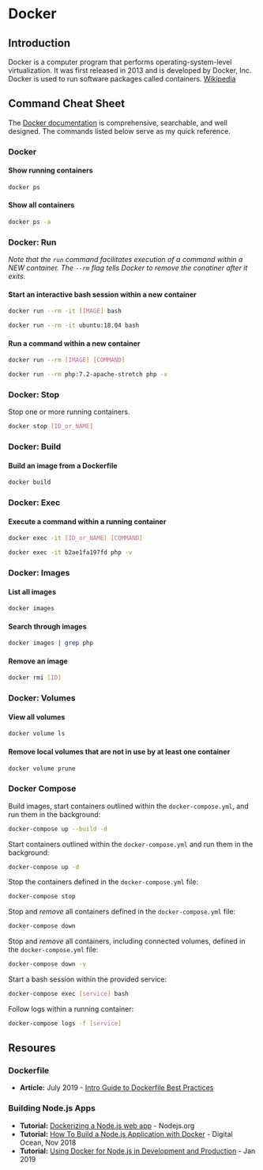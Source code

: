 # Docker

## Introduction

Docker is a computer program that performs operating-system-level virtualization. It was first released in 2013 and is developed by Docker, Inc. Docker is used to run software packages called containers. [Wikipedia](https://en.wikipedia.org/wiki/Docker_(software))

## Command Cheat Sheet

The [Docker documentation](https://docs.docker.com/engine/reference/commandline/docker/) is comprehensive, searchable, and well designed. The commands listed below serve as my quick reference.

### Docker

#### Show running containers

```bash
docker ps
```

#### Show all containers

```bash
docker ps -a
```

### Docker: Run

*Note that the `run` command facilitates execution of a command within a NEW container. The `--rm` flag tells Docker to remove the conatiner after it exits.*

#### Start an interactive bash session within a new container

```bash
docker run --rm -it [IMAGE] bash
```

```bash
docker run --rm -it ubuntu:18.04 bash
```

#### Run a command within a new container

```bash
docker run --rm [IMAGE] [COMMAND]
```

```bash
docker run --rm php:7.2-apache-stretch php -v
```

### Docker: Stop

Stop one or more running containers.

```bash
docker stop [ID_or_NAME]
```

### Docker: Build

#### Build an image from a Dockerfile

```bash
docker build
```

### Docker: Exec

#### Execute a command within a running container

```bash
docker exec -it [ID_or_NAME] [COMMAND]
```

```bash
docker exec -it b2ae1fa197fd php -v
```

### Docker: Images

#### List all images

```bash
docker images
```

#### Search through images

```bash
docker images | grep php
```

#### Remove an image

```bash
docker rmi [ID]
```

### Docker: Volumes

#### View all volumes

```bash
docker volume ls
```

#### Remove local volumes that are not in use by at least one container

```bash
docker volume prune
```

### Docker Compose

Build images, start containers outlined within the `docker-compose.yml`, and run them in the background:

```bash
docker-compose up --build -d
```

Start containers outlined within the `docker-compose.yml` and run them in the background:

```bash
docker-compose up -d
```

Stop the containers defined in the `docker-compose.yml` file:

```bash
docker-compose stop
```

Stop and *remove* all containers defined in the `docker-compose.yml` file:

```bash
docker-compose down
```

Stop and *remove* all containers, including connected volumes, defined in the `docker-compose.yml` file:

```bash
docker-compose down -v
```

Start a bash session within the provided service:

```bash
docker-compose exec [service] bash
```

Follow logs within a running container:

```bash
docker-compose logs -f [service]
```

## Resoures

### Dockerfile

* **Article:** July 2019 - [Intro Guide to Dockerfile Best Practices](https://blog.docker.com/2019/07/intro-guide-to-dockerfile-best-practices/)

### Building Node.js Apps

* **Tutorial:** [Dockerizing a Node.js web app](https://nodejs.org/de/docs/guides/nodejs-docker-webapp/) - Nodejs.org
* **Tutorial:** [How To Build a Node.js Application with Docker](https://www.digitalocean.com/community/tutorials/how-to-build-a-node-js-application-with-docker) - Digital Ocean, Nov 2018
* **Tutorial:** [Using Docker for Node.js in Development and Production](https://dev.to/alex_barashkov/using-docker-for-nodejs-in-development-and-production-3cgp) - Jan 2019